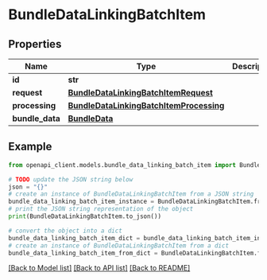 # BundleDataLinkingBatchItem


## Properties

Name | Type | Description | Notes
------------ | ------------- | ------------- | -------------
**id** | **str** |  | 
**request** | [**BundleDataLinkingBatchItemRequest**](BundleDataLinkingBatchItemRequest.md) |  | 
**processing** | [**BundleDataLinkingBatchItemProcessing**](BundleDataLinkingBatchItemProcessing.md) |  | 
**bundle_data** | [**BundleData**](BundleData.md) |  | [optional] 

## Example

```python
from openapi_client.models.bundle_data_linking_batch_item import BundleDataLinkingBatchItem

# TODO update the JSON string below
json = "{}"
# create an instance of BundleDataLinkingBatchItem from a JSON string
bundle_data_linking_batch_item_instance = BundleDataLinkingBatchItem.from_json(json)
# print the JSON string representation of the object
print(BundleDataLinkingBatchItem.to_json())

# convert the object into a dict
bundle_data_linking_batch_item_dict = bundle_data_linking_batch_item_instance.to_dict()
# create an instance of BundleDataLinkingBatchItem from a dict
bundle_data_linking_batch_item_from_dict = BundleDataLinkingBatchItem.from_dict(bundle_data_linking_batch_item_dict)
```
[[Back to Model list]](../README.md#documentation-for-models) [[Back to API list]](../README.md#documentation-for-api-endpoints) [[Back to README]](../README.md)


